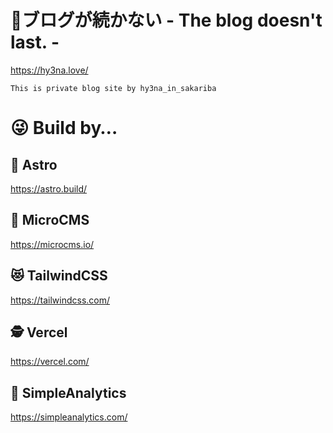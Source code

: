 # 🥦ブログが続かない - The blog doesn't last. -

https://hy3na.love/

```
This is private blog site by hy3na_in_sakariba
```




# 😜 Build by…
## 🚀 Astro
https://astro.build/
## 🐞 MicroCMS
https://microcms.io/
## 😻 TailwindCSS
https://tailwindcss.com/
## 🕵 Vercel
https://vercel.com/
## 💨 SimpleAnalytics
https://simpleanalytics.com/
